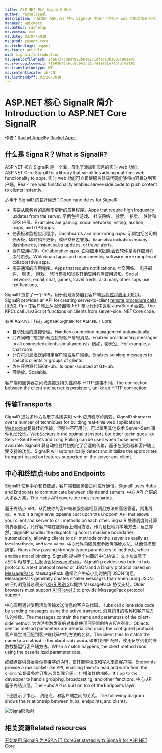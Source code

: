 ```yaml
---
title: ASP.NET 核心 SignalR 简介
author: rachelappel
description: 了解如何 ASP.NET 核心 SignalR 库简化了将实时 web 功能添加到应用。
manager: wpickett
ms.author: rachelap
ms.custom: mvc
ms.date: 03/07/2018
ms.prod: aspnet-core
ms.technology: aspnet
ms.topic: article
uid: signalr/introduction
ms.openlocfilehash: 2da6737c09ab922b0e02c1dfeba3b1808c98ea4c
ms.sourcegitcommit: 71b93b42cbce8a9b1a12c4d88391e75a4dfb6162
ms.translationtype: MT
ms.contentlocale: zh-CN
ms.lasthandoff: 03/20/2018
---
```

# <a name="introduction-to-aspnet-core-signalr"></a><span data-ttu-id="f06c4-103">ASP.NET 核心 SignalR 简介</span><span class="sxs-lookup"><span data-stu-id="f06c4-103">Introduction to ASP.NET Core SignalR</span></span>

<span data-ttu-id="f06c4-104">作者：[Rachel Appel](https://twitter.com/rachelappel)</span><span class="sxs-lookup"><span data-stu-id="f06c4-104">By [Rachel Appel](https://twitter.com/rachelappel)</span></span>

## <a name="what-is-signalr"></a><span data-ttu-id="f06c4-105">什么是 SignalR？</span><span class="sxs-lookup"><span data-stu-id="f06c4-105">What is SignalR?</span></span>

<span data-ttu-id="f06c4-106">ASP.NET 核心 SignalR 是一个库，简化了添加到应用的实时 web 功能。</span><span class="sxs-lookup"><span data-stu-id="f06c4-106">ASP.NET Core SignalR is a library that simplifies adding real-time web functionality to apps.</span></span> <span data-ttu-id="f06c4-107">实时 web 功能可立即使服务器端代码能够将内容推送到客户端。</span><span class="sxs-lookup"><span data-stu-id="f06c4-107">Real-time web functionality enables server-side code to push content to clients instantly.</span></span>

<span data-ttu-id="f06c4-108">适用于 SignalR 的良好候选：</span><span class="sxs-lookup"><span data-stu-id="f06c4-108">Good candidates for SignalR:</span></span>

* <span data-ttu-id="f06c4-109">需要从服务器的高频率更新的应用程序。</span><span class="sxs-lookup"><span data-stu-id="f06c4-109">Apps that require high frequency updates from the server.</span></span> <span data-ttu-id="f06c4-110">示例包括游戏、 社交网络、 投票、 拍卖、 映射和 GPS 应用。</span><span class="sxs-lookup"><span data-stu-id="f06c4-110">Examples are gaming, social networks, voting, auction, maps, and GPS apps.</span></span>
* <span data-ttu-id="f06c4-111">仪表板和监视应用程序。</span><span class="sxs-lookup"><span data-stu-id="f06c4-111">Dashboards and monitoring apps.</span></span> <span data-ttu-id="f06c4-112">示例包括公司的仪表板，即时销售更新，或经常出差警报。</span><span class="sxs-lookup"><span data-stu-id="f06c4-112">Examples include company dashboards, instant sales updates, or travel alerts.</span></span>
* <span data-ttu-id="f06c4-113">协作应用程序。</span><span class="sxs-lookup"><span data-stu-id="f06c4-113">Collaborative apps.</span></span> <span data-ttu-id="f06c4-114">白板应用和团队会议软件是协作应用程序的示例。</span><span class="sxs-lookup"><span data-stu-id="f06c4-114">Whiteboard apps and team meeting software are examples of collaborative apps.</span></span>
* <span data-ttu-id="f06c4-115">需要通知的应用程序。</span><span class="sxs-lookup"><span data-stu-id="f06c4-115">Apps that require notifications.</span></span> <span data-ttu-id="f06c4-116">社交网络、 电子邮件、 聊天、 游戏、 旅行警报和很多其他应用程序使用通知。</span><span class="sxs-lookup"><span data-stu-id="f06c4-116">Social networks, email, chat, games, travel alerts, and many other apps use notifications.</span></span>

<span data-ttu-id="f06c4-117">SignalR 提供了一个 API，用于创建服务器到客户端[远程过程调用 (RPC)](https://wikipedia.org/wiki/Remote_procedure_call)。</span><span class="sxs-lookup"><span data-stu-id="f06c4-117">SignalR provides an API for creating server-to-client [remote procedure calls (RPC)](https://wikipedia.org/wiki/Remote_procedure_call).</span></span> <span data-ttu-id="f06c4-118">Rpc 在客户端上从服务器端.NET 核心代码中调用 JavaScript 函数。</span><span class="sxs-lookup"><span data-stu-id="f06c4-118">The RPCs call JavaScript functions on clients from server-side .NET Core code.</span></span>

<span data-ttu-id="f06c4-119">有关 ASP.NET 核心 SignalR:</span><span class="sxs-lookup"><span data-stu-id="f06c4-119">SignalR for ASP.NET Core:</span></span>

* <span data-ttu-id="f06c4-120">自动处理的连接管理。</span><span class="sxs-lookup"><span data-stu-id="f06c4-120">Handles connection management automatically.</span></span>
* <span data-ttu-id="f06c4-121">允许同时广播到所有连接的客户端的消息。</span><span class="sxs-lookup"><span data-stu-id="f06c4-121">Enables broadcasting messages to all connected clients simultaneously.</span></span> <span data-ttu-id="f06c4-122">例如，聊天室。</span><span class="sxs-lookup"><span data-stu-id="f06c4-122">For example, a chat room.</span></span>
* <span data-ttu-id="f06c4-123">允许将消息发送到特定客户端或客户端组。</span><span class="sxs-lookup"><span data-stu-id="f06c4-123">Enables sending messages to specific clients or groups of clients.</span></span>
* <span data-ttu-id="f06c4-124">为在开放源代码[GitHub](https://github.com/aspnet/signalr)。</span><span class="sxs-lookup"><span data-stu-id="f06c4-124">Is open-sourced at [GitHub](https://github.com/aspnet/signalr).</span></span>
* <span data-ttu-id="f06c4-125">可缩放。</span><span class="sxs-lookup"><span data-stu-id="f06c4-125">Scalable.</span></span>

<span data-ttu-id="f06c4-126">客户端和服务器之间的连接是持久性的与 HTTP 连接不同。</span><span class="sxs-lookup"><span data-stu-id="f06c4-126">The connection between the client and server is persistent, unlike an HTTP connection.</span></span>

## <a name="transports"></a><span data-ttu-id="f06c4-127">传输</span><span class="sxs-lookup"><span data-stu-id="f06c4-127">Transports</span></span>

<span data-ttu-id="f06c4-128">SignalR 通过多种方法用于构建实时 web 应用程序的摘要。</span><span class="sxs-lookup"><span data-stu-id="f06c4-128">SignalR abstracts over a number of techniques for building real-time web applications.</span></span> <span data-ttu-id="f06c4-129">[Websocket](https://tools.ietf.org/html/rfc7118)是最佳的传输，但那些不可用时，可以使用其他技术 Server-Sent 事件和长轮询。</span><span class="sxs-lookup"><span data-stu-id="f06c4-129">[WebSockets](https://tools.ietf.org/html/rfc7118) is the optimal transport, but other techniques like Server-Sent Events and Long Polling can be used when those aren't available.</span></span> <span data-ttu-id="f06c4-130">SignalR 将自动检测并初始化了合适的传输，基于在服务器和客户端上受支持的功能。</span><span class="sxs-lookup"><span data-stu-id="f06c4-130">SignalR will automatically detect and initialize the appropriate transport based on features supported on the server and client.</span></span>

## <a name="hubs-and-endpoints"></a><span data-ttu-id="f06c4-131">中心和终结点</span><span class="sxs-lookup"><span data-stu-id="f06c4-131">Hubs and Endpoints</span></span>

<span data-ttu-id="f06c4-132">SignalR 使用中心和终结点，客户端和服务器之间进行通信。</span><span class="sxs-lookup"><span data-stu-id="f06c4-132">SignalR uses Hubs and Endpoints to communicate between clients and servers.</span></span> <span data-ttu-id="f06c4-133">中心 API 介绍的大多数方案。</span><span class="sxs-lookup"><span data-stu-id="f06c4-133">The Hubs API covers the most scenarios.</span></span>

<span data-ttu-id="f06c4-134">基于终结点 API，从而使你的客户端和服务器相互调用方法的高级管道，则集线器。</span><span class="sxs-lookup"><span data-stu-id="f06c4-134">A hub is a high-level pipeline built upon the Endpoint API that allows your client and server to call methods on each other.</span></span> <span data-ttu-id="f06c4-135">SignalR 处理调度跨计算机界限自动，允许客户端在服务器上调用方法，作为轻松地为本地方法，反之亦然。</span><span class="sxs-lookup"><span data-stu-id="f06c4-135">SignalR handles the dispatching across machine boundaries automatically, allowing clients to call methods on the server as easily as local methods, and vice versa.</span></span> <span data-ttu-id="f06c4-136">中心允许将强类型参数传递给方法，从而使模型绑定。</span><span class="sxs-lookup"><span data-stu-id="f06c4-136">Hubs allow passing strongly-typed parameters to methods, which enables model binding.</span></span> <span data-ttu-id="f06c4-137">SignalR 提供两个内置的中心协议： 文本协议基于 JSON 和基于二进制协议[MessagePack](https://msgpack.org/)。</span><span class="sxs-lookup"><span data-stu-id="f06c4-137">SignalR provides two built-in hub protocols: a text protocol based on JSON and a binary protocol based on [MessagePack](https://msgpack.org/).</span></span>  <span data-ttu-id="f06c4-138">MessagePack 通常会产生较小比时使用 JSON 消息。</span><span class="sxs-lookup"><span data-stu-id="f06c4-138">MessagePack generally creates smaller messages than when using JSON.</span></span> <span data-ttu-id="f06c4-139">较旧的浏览器必须支持[XHR 级别 2](https://caniuse.com/#feat=xhr2)以提供 MessagePack 协议支持。</span><span class="sxs-lookup"><span data-stu-id="f06c4-139">Older browsers must support [XHR level 2](https://caniuse.com/#feat=xhr2) to provide MessagePack protocol support.</span></span>

<span data-ttu-id="f06c4-140">中心调用通过使用活动传输发送消息的客户端代码。</span><span class="sxs-lookup"><span data-stu-id="f06c4-140">Hubs call client-side code by sending messages using the active transport.</span></span> <span data-ttu-id="f06c4-141">消息包含的名称和客户端方法的参数。</span><span class="sxs-lookup"><span data-stu-id="f06c4-141">The messages contain the name and parameters of the client-side method.</span></span> <span data-ttu-id="f06c4-142">为方法参数发送的对象是使用已配置的协议反序列化。</span><span class="sxs-lookup"><span data-stu-id="f06c4-142">Objects sent as method parameters are deserialized using the configured protocol.</span></span> <span data-ttu-id="f06c4-143">客户端尝试匹配到客户端代码中的方法的名称。</span><span class="sxs-lookup"><span data-stu-id="f06c4-143">The client tries to match the name to a method in the client-side code.</span></span> <span data-ttu-id="f06c4-144">如果找到匹配项，使用反序列化的参数数据运行客户端方法。</span><span class="sxs-lookup"><span data-stu-id="f06c4-144">When a match happens, the client method runs using the deserialized parameter data.</span></span>

<span data-ttu-id="f06c4-145">终结点提供原始类似套接字的 API，使其能够读取和写入来自客户端。</span><span class="sxs-lookup"><span data-stu-id="f06c4-145">Endpoints provide a raw socket-like API, enabling them to read and write from the client.</span></span> <span data-ttu-id="f06c4-146">它是最多向开发人员处理分组、 广播和其他功能。</span><span class="sxs-lookup"><span data-stu-id="f06c4-146">It's up to the developer to handle grouping, broadcasting, and other functions.</span></span> <span data-ttu-id="f06c4-147">中心 API 基于终结点层。</span><span class="sxs-lookup"><span data-stu-id="f06c4-147">The Hubs API is built on top of the Endpoints layer.</span></span>

<span data-ttu-id="f06c4-148">下图显示了中心、 终结点，和客户端之间的关系。</span><span class="sxs-lookup"><span data-stu-id="f06c4-148">The following diagram shows the relationship between hubs, endpoints, and clients.</span></span>

![SignalR 映射](introduction/_static/signalr-core-architecture.png)

## <a name="related-resources"></a><span data-ttu-id="f06c4-150">相关资源</span><span class="sxs-lookup"><span data-stu-id="f06c4-150">Related resources</span></span>

[<span data-ttu-id="f06c4-151">开始使用 SignalR 为 ASP.NET Core</span><span class="sxs-lookup"><span data-stu-id="f06c4-151">Get started with SignalR for ASP.NET Core</span></span>](xref:signalr/get-started)
